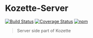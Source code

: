 # Kozette-Server

[![Build Status](https://travis-ci.org/shadowRR/kozette-server.svg?branch=master)](https://travis-ci.org/shadowRR/kozette-server)
[![Coverage Status](https://coveralls.io/repos/github/shadowRR/kozette-server/badge.svg?branch=master)](https://coveralls.io/github/shadowRR/kozette-server?branch=master)
[![npm](https://img.shields.io/npm/l/express.svg?maxAge=2592000)](./LICENSE)

> Server side part of Kozette